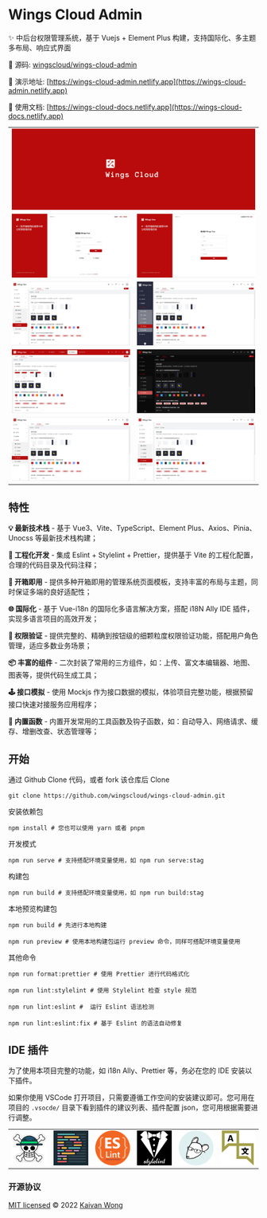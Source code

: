 # Wings Cloud Admin

✨ 中后台权限管理系统，基于 Vuejs + Element Plus 构建，支持国际化、多主题多布局、响应式界面

📌 源码: [wingscloud/wings-cloud-admin](https://github.com/wingscloud/wings-cloud-admin)

🌰 演示地址: [https://wings-cloud-admin.netlify.app](https://wings-cloud-admin.netlify.app)

📘 使用文档: [https://wings-cloud-docs.netlify.app](https://wings-cloud-docs.netlify.app)

<table>
	<tr>
    <td colspan="2"> <img width="100%" src="./.github/icons/banner.svg"></td>
  </tr>
  <tr>
    <td><img width="100%" src="./.github/assets/signin.jpg"></td>
    <td><img width="100%" src="./.github/assets/signup.jpg"></td>
  </tr>
  <tr>
    <td><img width="100%" src="./.github/assets/layout.jpg"></td>
    <td><img width="100%" src="./.github/assets/layout-aside.jpg"></td>
  </tr>
  <tr>
    <td><img width="100%" src="./.github/assets/theme.jpg"></td>
    <td><img width="100%" src="./.github/assets/dark.jpg"></td>
  </tr>
  <tr>
    <td><img width="100%" src="./.github/assets/square.jpg"></td>
    <td><img width="100%" src="./.github/assets/round.jpg"></td>
  </tr>
</table>

## 特性

**💡 最新技术栈** - 基于 Vue3、Vite、TypeScript、Element Plus、Axios、Pinia、Unocss 等最新技术栈构建；

**🚀 工程化开发** - 集成 Eslint + Stylelint + Prettier，提供基于 Vite 的工程化配置，合理的代码目录及代码注释；

**🎨 开箱即用** - 提供多种开箱即用的管理系统页面模板，支持丰富的布局与主题，同时保证多端的良好适配性；

**🌐 国际化** - 基于 Vue-i18n 的国际化多语言解决方案，搭配 i18N Ally IDE 插件，实现多语言项目的高效开发；

**🔑 权限验证** - 提供完整的、精确到按钮级的细颗粒度权限验证功能，搭配用户角色管理，适应多数业务场景；

**📦 丰富的组件** - 二次封装了常用的三方组件，如：上传、富文本编辑器、地图、图表等，提供代码生成工具；

**🕹️ 接口模拟** - 使用 Mockjs 作为接口数据的模拟，体验项目完整功能，根据预留接口快速对接服务应用程序；

**🎯 内置函数** - 内置开发常用的工具函数及钩子函数，如：自动导入、网络请求、缓存、增删改查、状态管理等；

## 开始

通过 Github Clone 代码，或者 fork 该仓库后 Clone

```shell
git clone https://github.com/wingscloud/wings-cloud-admin.git
```

安装依赖包

```shell
npm install # 您也可以使用 yarn 或者 pnpm
```

开发模式

```shell
npm run serve # 支持搭配环境变量使用，如 npm run serve:stag
```

构建包

```shell
npm run build # 支持搭配环境变量使用，如 npm run build:stag
```

本地预览构建包

```shell
npm run build # 先进行本地构建

npm run preview # 使用本地构建包运行 preview 命令，同样可搭配环境变量使用
```

其他命令

```shell
npm run format:prettier # 使用 Prettier 进行代码格式化

npm run lint:stylelint # 使用 Stylelint 检查 style 规范

npm run lint:eslint #  运行 Eslint 语法检测

npm run lint:eslint:fix # 基于 Eslint 的语法自动修复
```

## IDE 插件

为了使用本项目完整的功能，如 i18n Ally、Prettier 等，务必在您的 IDE 安装以下插件。

如果你使用 VSCode 打开项目，只需要遵循工作空间的安装建议即可。您可用在项目的 `.vsocde/` 目录下看到插件的建议列表、插件配置 json，您可用根据需要进行调整。

<table>
  <tr>
    <td><img width="90" src="./.github/assets/vscode-plugin-volar.png"></td>
    <td><img width="90" src="./.github/assets/vscode-plugin-prettier.png"></td>
    <td><img width="90" src="./.github/assets/vscode-plugin-eslint.png"></td>
    <td><img width="90" src="./.github/assets/vscode-plugin-stylelint.png"></td>
    <td><img width="90" src="./.github/assets/vscode-plugin-editor-config.png"></td>
    <td><img width="90" src="./.github/assets/vscode-plugin-i18n-ally.png"></td>
  </tr>
</table>

### 开源协议

[MIT licensed](./LICENSE) © 2022 [Kaivan Wong](https://github.com/kaivanwong)
